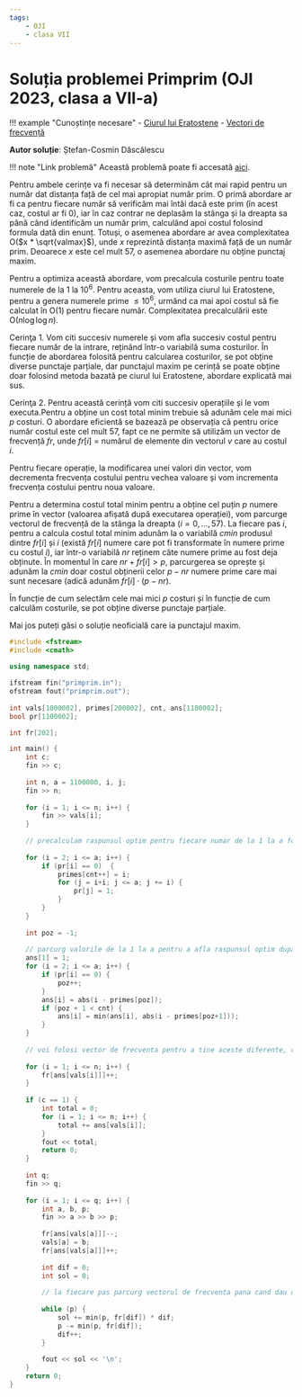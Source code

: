 ```yaml
---
tags:
    - OJI
    - clasa VII
---
```


# Soluția problemei Primprim (OJI 2023, clasa a VII-a)

!!! example "Cunoștințe necesare"
    - [Ciurul lui Eratostene](../../../../usor/sieve.md)
    - [Vectori de frecvență](../../../../usor/frequency-arrays.md)

**Autor soluție**: Ștefan-Cosmin Dăscălescu

!!! note "Link problemă"
    Această problemă poate fi accesată [aici](https://kilonova.ro/problems/514/).

Pentru ambele cerințe va fi necesar să determinăm cât mai rapid pentru un număr dat distanța față de cel mai apropiat număr prim. O primă abordare ar fi ca pentru fiecare număr să verificăm mai întâi dacă este prim (în acest caz, costul ar fi 0), iar în caz contrar ne deplasăm la stânga și la dreapta sa până când identificăm un număr prim, calculând apoi costul folosind formula dată din enunț. Totuși, o asemenea abordare ar avea complexitatea O($x * \sqrt{valmax}$), unde $x$ reprezintă distanța maximă față de un număr prim. Deoarece $x$ este cel mult 57, o asemenea abordare nu obține punctaj maxim.

Pentru a optimiza această abordare, vom precalcula costurile pentru toate numerele de la 1 la $10^6$. Pentru aceasta, vom utiliza ciurul lui Eratostene, pentru a genera numerele prime $\leq 10^6$, urmând ca mai apoi costul să fie calculat în O(1) pentru fiecare număr. Complexitatea precalculării este O($n \log \log n$).

Cerinţa 1. Vom citi succesiv numerele și vom afla succesiv costul pentru fiecare număr de la intrare, reținând într-o variabilă suma costurilor. În funcție de abordarea folosită pentru calcularea costurilor, se pot obține diverse punctaje parțiale, dar punctajul maxim pe cerință se poate obține doar folosind metoda bazată pe ciurul lui Eratostene, abordare explicată mai sus.

Cerinţa 2. Pentru această cerință vom citi succesiv operațiile și le vom executa.Pentru a obține un cost total minim trebuie să adunăm cele mai mici $p$ costuri. O abordare eficientă se bazează pe observația că pentru orice număr costul este cel mult 57, fapt ce ne permite să utilizăm un vector de frecvență $fr$, unde $fr[i]$ = numărul de elemente din vectorul $v$ care au costul $i$. 

Pentru fiecare operație, la modificarea unei valori din vector, vom decrementa frecvența costului pentru vechea valoare și vom incrementa frecvența costului pentru noua valoare. 

Pentru a determina costul total minim pentru a obține cel puțin $p$ numere prime în vector (valoarea afișată după executarea operației), vom parcurge vectorul de frecvență de la stânga la dreapta ($i=0, \dots, 57$). La fiecare pas $i$, pentru a calcula costul total minim adunăm la o variabilă $cmin$ produsul dintre $fr[i]$ și $i$ (există $fr[i]$ numere care pot fi transformate în numere prime cu costul $i$), iar într-o variabilă $nr$ reținem câte numere prime au fost deja obținute. În momentul în care $nr+fr[i]>p$, parcurgerea se oprește și adunăm la $cmin$ doar costul obținerii celor $p-nr$ numere prime care mai sunt necesare (adică adunăm $fr[i] \cdot (p-nr)$.

În funcție de cum selectăm cele mai mici $p$ costuri și în funcție de cum calculăm costurile, se pot obține diverse punctaje parțiale. 

Mai jos puteți găsi o soluție neoficială care ia punctajul maxim.

```cpp
#include <fstream> 
#include <cmath>
   
using namespace std; 

ifstream fin("primprim.in"); 
ofstream fout("primprim.out"); 
   
int vals[1000002], primes[200002], cnt, ans[1100002];
bool pr[1100002];

int fr[202];

int main() {  
    int c; 
    fin >> c; 
      
    int n, a = 1100000, i, j; 
    fin >> n; 
      
    for (i = 1; i <= n; i++) {
        fin >> vals[i]; 
    }
      
    // precalculam raspunsul optim pentru fiecare numar de la 1 la a folosind ciurul lui Eratostene 
      
    for (i = 2; i <= a; i++) { 
        if (pr[i] == 0)  { 
            primes[cnt++] = i;
            for (j = i+i; j <= a; j += i) {
                pr[j] = 1; 
            }
        } 
    } 
      
    int poz = -1; 
      
    // parcurg valorile de la 1 la a pentru a afla raspunsul optim dupa ce am aflat numerele prime 
    ans[1] = 1; 
    for (i = 2; i <= a; i++) { 
        if (pr[i] == 0) {
            poz++; 
        }
        ans[i] = abs(i - primes[poz]); 
        if (poz + 1 < cnt) {
            ans[i] = min(ans[i], abs(i - primes[poz+1])); 
        }
    } 
      
    // voi folosi vector de frecventa pentru a tine aceste diferente, care de altfel sunt destul de mici 
      
    for (i = 1; i <= n; i++) {
        fr[ans[vals[i]]]++; 
    }
      
    if (c == 1) { 
        int total = 0;           
        for (i = 1; i <= n; i++) {
            total += ans[vals[i]]; 
        }
        fout << total; 
        return 0; 
    } 
      
    int q; 
    fin >> q; 
      
    for (i = 1; i <= q; i++) { 
        int a, b, p; 
        fin >> a >> b >> p; 
          
        fr[ans[vals[a]]]--; 
        vals[a] = b; 
        fr[ans[vals[a]]]++; 
          
        int dif = 0; 
        int sol = 0; 
          
        // la fiecare pas parcurg vectorul de frecventa pana cand dau de p diferente 
          
        while (p) { 
            sol += min(p, fr[dif]) * dif; 
            p -= min(p, fr[dif]); 
            dif++; 
        } 
          
        fout << sol << '\n'; 
    }  
    return 0; 
}
```